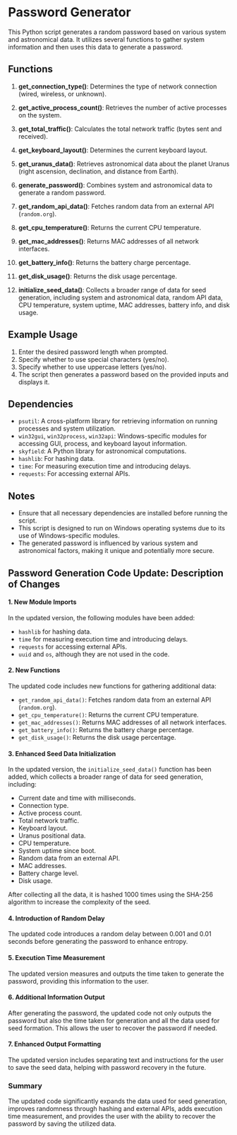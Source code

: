 # Password Generator

This Python script generates a random password based on various system and astronomical data. It utilizes several functions to gather system information and then uses this data to generate a password.

## Functions

1. **get_connection_type()**: Determines the type of network connection (wired, wireless, or unknown).

2. **get_active_process_count()**: Retrieves the number of active processes on the system.

3. **get_total_traffic()**: Calculates the total network traffic (bytes sent and received).

4. **get_keyboard_layout()**: Determines the current keyboard layout.

5. **get_uranus_data()**: Retrieves astronomical data about the planet Uranus (right ascension, declination, and distance from Earth).

6. **generate_password()**: Combines system and astronomical data to generate a random password.

7. **get_random_api_data()**: Fetches random data from an external API (`random.org`).

8. **get_cpu_temperature()**: Returns the current CPU temperature.

9. **get_mac_addresses()**: Returns MAC addresses of all network interfaces.

10. **get_battery_info()**: Returns the battery charge percentage.

11. **get_disk_usage()**: Returns the disk usage percentage.

12. **initialize_seed_data()**: Collects a broader range of data for seed generation, including system and astronomical data, random API data, CPU temperature, system uptime, MAC addresses, battery info, and disk usage.

## Example Usage

1. Enter the desired password length when prompted.
2. Specify whether to use special characters (yes/no).
3. Specify whether to use uppercase letters (yes/no).
4. The script then generates a password based on the provided inputs and displays it.

## Dependencies

- `psutil`: A cross-platform library for retrieving information on running processes and system utilization.
- `win32gui`, `win32process`, `win32api`: Windows-specific modules for accessing GUI, process, and keyboard layout information.
- `skyfield`: A Python library for astronomical computations.
- `hashlib`: For hashing data.
- `time`: For measuring execution time and introducing delays.
- `requests`: For accessing external APIs.

## Notes

- Ensure that all necessary dependencies are installed before running the script.
- This script is designed to run on Windows operating systems due to its use of Windows-specific modules.
- The generated password is influenced by various system and astronomical factors, making it unique and potentially more secure.


## Password Generation Code Update: Description of Changes

#### 1. New Module Imports
In the updated version, the following modules have been added:
- `hashlib` for hashing data.
- `time` for measuring execution time and introducing delays.
- `requests` for accessing external APIs.
- `uuid` and `os`, although they are not used in the code.

#### 2. New Functions
The updated code includes new functions for gathering additional data:
- `get_random_api_data()`: Fetches random data from an external API (`random.org`).
- `get_cpu_temperature()`: Returns the current CPU temperature.
- `get_mac_addresses()`: Returns MAC addresses of all network interfaces.
- `get_battery_info()`: Returns the battery charge percentage.
- `get_disk_usage()`: Returns the disk usage percentage.

#### 3. Enhanced Seed Data Initialization
In the updated version, the `initialize_seed_data()` function has been added, which collects a broader range of data for seed generation, including:
- Current date and time with milliseconds.
- Connection type.
- Active process count.
- Total network traffic.
- Keyboard layout.
- Uranus positional data.
- CPU temperature.
- System uptime since boot.
- Random data from an external API.
- MAC addresses.
- Battery charge level.
- Disk usage.

After collecting all the data, it is hashed 1000 times using the SHA-256 algorithm to increase the complexity of the seed.

#### 4. Introduction of Random Delay
The updated code introduces a random delay between 0.001 and 0.01 seconds before generating the password to enhance entropy.

#### 5. Execution Time Measurement
The updated version measures and outputs the time taken to generate the password, providing this information to the user.

#### 6. Additional Information Output
After generating the password, the updated code not only outputs the password but also the time taken for generation and all the data used for seed formation. This allows the user to recover the password if needed.

#### 7. Enhanced Output Formatting
The updated version includes separating text and instructions for the user to save the seed data, helping with password recovery in the future.

### Summary
The updated code significantly expands the data used for seed generation, improves randomness through hashing and external APIs, adds execution time measurement, and provides the user with the ability to recover the password by saving the utilized data.
